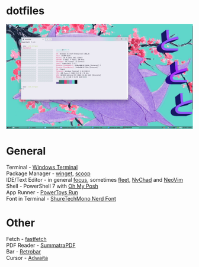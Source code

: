 # dotfiles
<img src="screen.jpg" />

# General
Terminal - <a href="https://github.com/microsoft/terminal">Windows Terminal</a> <br />
Package Manager - <a href="https://github.com/microsoft/winget-cli">winget</a>, <a href="https://scoop.sh">scoop</a> <br />
IDE/Text Editor - in general <a href="https://github.com/focus-editor/focus">focus</a>, sometimes <a href="https://www.jetbrains.com/fleet/">fleet</a>, <a href="https://github.com/NvChad/NvChad">NvChad</a> and <a href="https://github.com/neovim/neovim">NeoVim</a> <br />
Shell - PowerShell 7 with <a href="https://ohmyposh.dev/">Oh My Posh</a> <br />
App Runner - <a href="https://github.com/microsoft/PowerToys/wiki/PowerToys-Run-Overview/eef04e3ca7665e727737c6cd951a801daa0b63cc">PowerToys Run</a> <br />
Font in Terminal - <a href="https://github.com/ryanoasis/nerd-fonts/releases/download/v3.1.1/ShareTechMono.zip">ShureTechMono Nerd Font</a>

# Other
Fetch - <a href="https://github.com/fastfetch-cli/fastfetch">fastfetch</a> <br />
PDF Reader - <a href="https://github.com/sumatrapdfreader/sumatrapdf">SummatraPDF</a> <br />
Bar - <a href="https://github.com/dremin/RetroBar">Retrobar</a> <br />
Cursor - <a href="https://7themes.su/stuff/kursory_windows/adwaita/7-1-0-480">Adwaita</a> <br />
